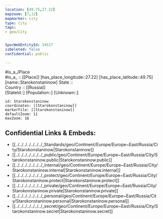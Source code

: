 ```yaml
---
location: [49.75,27.22] 
mapzoom: [7,12] 
mapmarker: city 
type: City
tags:
- geo/City


SpocWebEntityId: 34527
isDeleted: false
confidential: public

---
```

#is_a_/Place  
#is_a_ :: [[Place]] 
[has_place_longitude::27.22] 
[has_place_latitude::49.75] 
[name::Starokonstaninow] 
State ::  
Country :: [[Russia]]  
[StateId::] 
[Population::] 
[Unknown::] 


```leaflet
id: Starokonstaninow
coordinates: [[Starokonstaninow]] 
markerFile: [[Starokonstaninow]] 
defaultZoom: 11 
maxZoom: 18
```


## Confidential Links & Embeds: 
- [[../../../../../../../_Standards/geo/Continent/Europe/Europe~East/Russia/City/Starokonstaninow|Starokonstaninow]] 
- [[../../../../../../../_public/geo/Continent/Europe/Europe~East/Russia/City/Starokonstaninow.public|Starokonstaninow.public]] 
- [[../../../../../../../_internal/geo/Continent/Europe/Europe~East/Russia/City/Starokonstaninow.internal|Starokonstaninow.internal]] 
- [[../../../../../../../_protect/geo/Continent/Europe/Europe~East/Russia/City/Starokonstaninow.protect|Starokonstaninow.protect]] 
- [[../../../../../../../_private/geo/Continent/Europe/Europe~East/Russia/City/Starokonstaninow.private|Starokonstaninow.private]] 
- [[../../../../../../../_personal/geo/Continent/Europe/Europe~East/Russia/City/Starokonstaninow.personal|Starokonstaninow.personal]] 
- [[../../../../../../../_secret/geo/Continent/Europe/Europe~East/Russia/City/Starokonstaninow.secret|Starokonstaninow.secret]] 
